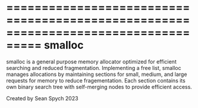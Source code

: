===================================================================================
                                    smalloc
===================================================================================

smalloc is a general purpose memory allocator optimized for efficient searching and
reduced fragmentation. Implementing a free list, smalloc manages allocations by
maintaining sections for small, medium, and large requests for memory to reduce
fragementation. Each section contains its own binary search tree with self-merging
nodes to provide efficient access.

Created by Sean Spych
2023
